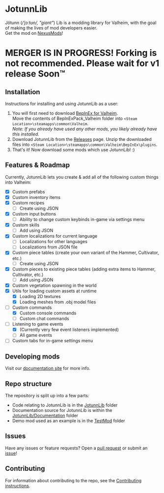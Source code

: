 # JotunnLib
Jötunn (_/ˈjɔːtʊn/, "giant"_) Lib is a modding library for Valheim, with the goal of making the lives of mod developers easier.  
Get the mod on [NexusMods](https://www.nexusmods.com/valheim/mods/507)!

# MERGER IS IN PROGRESS! Forking is not recommended. Please wait for v1 release Soon™

## Installation
Instructions for installing and using JotunnLib as a user:

1. You will first need to download [BepInEx for Valheim](https://valheim.thunderstore.io/package/denikson/BepInExPack_Valheim/).  
    Move the contents of BepInExPack_Valheim folder into `<Steam Location>\steamapps\common\Valheim`.  
    _Note: If you already have used any other mods, you likely already have this installed._
2. Download JotunnLib from the [Releases](https://github.com/jotunnlib/jotunnlib/releases) page. 
    Unzip the downloaded files into `<Steam Location>\steamapps\common\Valheim\BepInEx\plugins`.
3. That's it! Now download some mods which use JotunnLib! :)

## Features & Roadmap
Currently, JotunnLib lets you create & add all of the following custom things into Valheim:

- [x] Custom prefabs
- [x] Custom inventory items
- [x] Custom recipes
    - [ ] Create using JSON
- [x] Custom input buttons
    - [ ] Ability to change custom keybinds in-game via settings menu
- [x] Custom skills
    - [ ] Add using JSON
- [x] Custom localizations for current language
    - [ ] Localizations for other languages
    - [ ] Localizations from JSON file
- [x] Custom piece tables (create your own variant of the Hammer, Cultivator, etc.)
    - [ ] Create using JSON
- [x] Custom pieces to existing piece tables (adding extra items to Hammer, Cultivator, etc.)
    - [ ] Add using JSON
- [x] Custom vegetation spawning in the world
- [x] Utils for loading custom assets at runtime
    - [x] Loading 2D textures
    - [x] Loading meshes from .obj model files
- [ ] Custom commands
    - [x] Custom console commands
    - [ ] Custom chat commands
- [ ] Listening to game events
    - [x] (Currently very few event listeners implemented)
    - [ ] All game events
- [ ] Custom tabs for in-game settings menu

## Developing mods
Visit our [documentation site](https://jotunnlib.github.io/jotunnlib) for more info.

## Repo structure
The repository is split up into a few parts:
- Code relating to JotunnLib is in the [JotunnLib](https://github.com/jotunnlib/jotunnlib/tree/main/JotunnLib) folder
- Documentation source for JotunnLib is within the [JotunnLib/Documentation](https://github.com/jotunnlib/jotunnlib/tree/main/JotunnLib/Documentation) folder
- Demo mod used as an example is in the [TestMod](https://github.com/jotunnlib/jotunnlib/tree/main/TestMod) folder

## Issues
Have any issues or feature requests? Open a [pull request](https://github.com/jotunnlib/jotunnlib/pulls) or submit an [issue](https://github.com/jotunnlib/jotunnlib/issues)!

## Contributing
For information about contributing to the repo, see the [Contributing instructions](CONTRIBUTING.md).